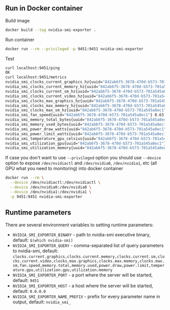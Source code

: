 ## Run in Docker container

Build image 
```bash
docker build --tag nvidia-smi-exporter .
```

Run container
```bash
docker run --rm --privileged -p 9451:9451 nvidia-smi-exporter
```

Test
```bash
curl localhost:9451/ping
OK
curl localhost:9451/metrics
nvidia_smi_clocks_current_graphics_hz{uuid="842ab6f5-3678-470d-b573-701a545a8ec1"} 1974000000
nvidia_smi_clocks_current_memory_hz{uuid="842ab6f5-3678-470d-b573-701a545a8ec1"} 5130000000
nvidia_smi_clocks_current_sm_hz{uuid="842ab6f5-3678-470d-b573-701a545a8ec1"} 1974000000
nvidia_smi_clocks_current_video_hz{uuid="842ab6f5-3678-470d-b573-701a545a8ec1"} 1771000000
nvidia_smi_clocks_max_graphics_hz{uuid="842ab6f5-3678-470d-b573-701a545a8ec1"} 1999000000
nvidia_smi_clocks_max_memory_hz{uuid="842ab6f5-3678-470d-b573-701a545a8ec1"} 5005000000
nvidia_smi_clocks_max_sm_hz{uuid="842ab6f5-3678-470d-b573-701a545a8ec1"} 1999000000
nvidia_smi_fan_speed{uuid="842ab6f5-3678-470d-b573-701a545a8ec1"} 0.63
nvidia_smi_memory_total_bytes{uuid="842ab6f5-3678-470d-b573-701a545a8ec1"} 8513388544
nvidia_smi_memory_used_bytes{uuid="842ab6f5-3678-470d-b573-701a545a8ec1"} 790626304
nvidia_smi_power_draw_watts{uuid="842ab6f5-3678-470d-b573-701a545a8ec1"} 65.27
nvidia_smi_power_limit_watts{uuid="842ab6f5-3678-470d-b573-701a545a8ec1"} 216.0
nvidia_smi_temperature_gpu_celsius{uuid="842ab6f5-3678-470d-b573-701a545a8ec1"} 71
nvidia_smi_utilization_gpu{uuid="842ab6f5-3678-470d-b573-701a545a8ec1"} 0.0
nvidia_smi_utilization_memory{uuid="842ab6f5-3678-470d-b573-701a545a8ec1"} 0.0
```

If case you don't want to use `--privileged` option you should use `--device` option to expose `/dev/nvidiactl` and `/dev/nvidia0`, `/dev/nvidia1`, etc (all GPU what you need to monitoring) into docker container

```bash
docker run --rm \
  --device /dev/nvidiactl:/dev/nvidiactl \
  --device /dev/nvidia0:/dev/nvidia0 \
  --device /dev/nvidia1:/dev/nvidia1 \
  -p 9451:9451 nvidia-smi-exporter
```

## Runtime parameters

There are several environment variables to setting runtime parameters:

- `NVIDIA_SMI_EXPORTER_BINARY` - path to nvidia-smi executive binary, default: `$(which nvidia-smi)`
- `NVIDIA_SMI_EXPORTER_QUERY` - comma-separated list of query parameters to nvidia-smi, default: `clocks.current.graphics,clocks.current.memory,clocks.current.sm,clocks.current.video,clocks.max.graphics,clocks.max.memory,clocks.max.sm,fan.speed,memory.total,memory.used,power.draw,power.limit,temperature.gpu,utilization.gpu,utilization.memory`
- `NVIDIA_SMI_EXPORTER_PORT` - a port where the server will be started, default: `9451`
- `NVIDIA_SMI_EXPORTER_HOST` - a host where the server will be started, default: `0.0.0.0`
- `NVIDIA_SMI_EXPORTER_NAME_PREFIX` - prefix for every parameter name in output, default: `nvidia_smi_`
